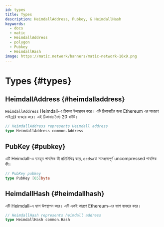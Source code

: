 ```yaml
---
id: types
title: Types
description: HeimdallAddress, Pubkey, & HeimdallHash
keywords:
  - docs
  - matic
  - HeimdallAddress
  - polygon
  - Pubkey
  - HeimdallHash
image: https://matic.network/banners/matic-network-16x9.png
---
```


# Types {#types}

## HeimdallAddress {#heimdalladdress}

`HeimdallAddress` Heimdall-এ ঠিকানা উপস্থাপন করে। এটি ঠিকানাটির জন্য Ethereum এর সাধারণ লাইব্রেরি ব্যবহার করে। এই ঠিকানার দৈর্ঘ্য 20 বাইট।

```go
// HeimdallAddress represents Heimdall address
type HeimdallAddress common.Address
```

## PubKey {#pubkey}

এটি Heimdall-এ ব্যবহৃত পাবলিক কী প্রতিনিধিত্ব করে, `ecdsa`যা সামঞ্জস্যপূর্ণ uncompressed পাবলিক কী।

```go
// PubKey pubkey
type PubKey [65]byte
```

## HeimdallHash {#heimdallhash}

এটি Heimdall-এ হ্যাশ উপস্থাপন করে। এটি একই কারণে Ethereum-এর হ্যাশ ব্যবহার করে।

```go
// HeimdallHash represents heimdall address
type HeimdallHash common.Hash
```
